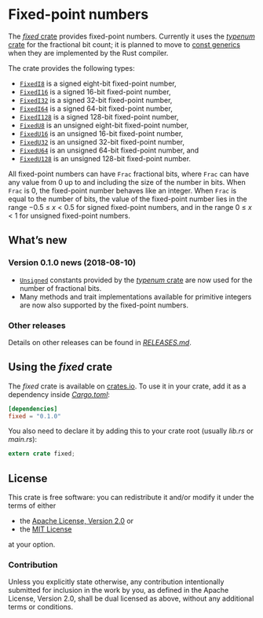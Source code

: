 <!-- Copyright © 2018 Trevor Spiteri -->

<!-- Copying and distribution of this file, with or without
modification, are permitted in any medium without royalty provided the
copyright notice and this notice are preserved. This file is offered
as-is, without any warranty. -->

# Fixed-point numbers

The [*fixed* crate] provides fixed-point numbers. Currently it uses
the [*typenum* crate] for the fractional bit count; it is planned to
move to [const generics] when they are implemented by the Rust
compiler.

The crate provides the following types:

  * [`FixedI8`] is a signed eight-bit fixed-point number,
  * [`FixedI16`] is a signed 16-bit fixed-point number,
  * [`FixedI32`] is a signed 32-bit fixed-point number,
  * [`FixedI64`] is a signed 64-bit fixed-point number,
  * [`FixedI128`] is a signed 128-bit fixed-point number,
  * [`FixedU8`] is an unsigned eight-bit fixed-point number,
  * [`FixedU16`] is an unsigned 16-bit fixed-point number,
  * [`FixedU32`] is an unsigned 32-bit fixed-point number,
  * [`FixedU64`] is an unsigned 64-bit fixed-point number, and
  * [`FixedU128`] is an unsigned 128-bit fixed-point number.

All fixed-point numbers can have `Frac` fractional bits, where `Frac`
can have any value from 0 up to and including the size of the number
in bits. When `Frac` is 0, the fixed-point number behaves like an
integer. When `Frac` is equal to the number of bits, the value of the
fixed-point number lies in the range −0.5 ≤ *x* < 0.5 for signed
fixed-point numbers, and in the range 0 ≤ *x* < 1 for unsigned
fixed-point numbers.

## What’s new

### Version 0.1.0 news (2018-08-10)

  * [`Unsigned`] constants provided by the [*typenum* crate] are now
    used for the number of fractional bits.
  * Many methods and trait implementations available for primitive
    integers are now also supported by the fixed-point numbers.

[`Unsigned`]: https://docs.rs/typenum/^1.3/typenum/marker_traits/trait.Unsigned.html

### Other releases

Details on other releases can be found in [*RELEASES.md*].

[*RELEASES.md*]: https://gitlab.com/tspiteri/fixed/blob/master/RELEASES.md

## Using the *fixed* crate

The *fixed* crate is available on [crates.io][*fixed* crate]. To use
it in your crate, add it as a dependency inside [*Cargo.toml*]:

```toml
[dependencies]
fixed = "0.1.0"
```

You also need to declare it by adding this to your crate root (usually
*lib.rs* or *main.rs*):

```rust
extern crate fixed;
```

## License

This crate is free software: you can redistribute it and/or modify it
under the terms of either

  * the [Apache License, Version 2.0][LICENSE-APACHE] or
  * the [MIT License][LICENSE-MIT]

at your option.

### Contribution

Unless you explicitly state otherwise, any contribution intentionally
submitted for inclusion in the work by you, as defined in the Apache
License, Version 2.0, shall be dual licensed as above, without any
additional terms or conditions.

[*Cargo.toml*]: https://doc.rust-lang.org/cargo/guide/dependencies.html
[*fixed* crate]: https://crates.io/crates/fixed
[*typenum* crate]: https://crates.io/crates/typenum
[LICENSE-APACHE]: https://www.apache.org/licenses/LICENSE-2.0
[LICENSE-MIT]: https://opensource.org/licenses/MIT
[`FixedI128`]: https://docs.rs/fixed/0.1.0/fixed/struct.FixedI128.html
[`FixedI16`]: https://docs.rs/fixed/0.1.0/fixed/struct.FixedI16.html
[`FixedI32`]: https://docs.rs/fixed/0.1.0/fixed/struct.FixedI32.html
[`FixedI64`]: https://docs.rs/fixed/0.1.0/fixed/struct.FixedI64.html
[`FixedI8`]: https://docs.rs/fixed/0.1.0/fixed/struct.FixedI8.html
[`FixedU128`]: https://docs.rs/fixed/0.1.0/fixed/struct.FixedU128.html
[`FixedU16`]: https://docs.rs/fixed/0.1.0/fixed/struct.FixedU16.html
[`FixedU32`]: https://docs.rs/fixed/0.1.0/fixed/struct.FixedU32.html
[`FixedU64`]: https://docs.rs/fixed/0.1.0/fixed/struct.FixedU64.html
[`FixedU8`]: https://docs.rs/fixed/0.1.0/fixed/struct.FixedU8.html
[channels]: https://doc.rust-lang.org/book/second-edition/appendix-07-nightly-rust.html
[const generics]: https://github.com/rust-lang/rust/issues/44580

